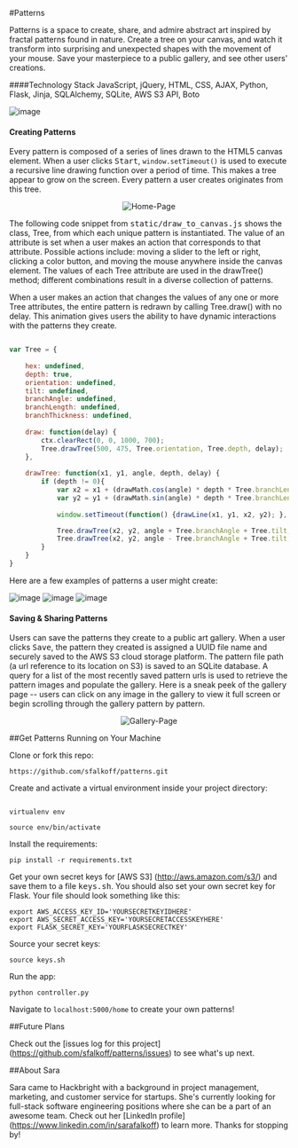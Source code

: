 #Patterns

Patterns is a space to create, share, and admire abstract art inspired by fractal patterns found in nature. Create a tree on your canvas, and watch it transform into surprising and unexpected shapes with the movement of your mouse. Save your masterpiece to a public gallery, and see other users' creations.


####Technology Stack
JavaScript, jQuery, HTML, CSS, AJAX, Python, Flask, Jinja, SQLAlchemy, SQLite, AWS S3 API, Boto

![image](/static/images/home.png) 


#### Creating Patterns

Every pattern is composed of a series of lines drawn to the HTML5 canvas element. When a user clicks <kbd>Start</kbd>,
`window.setTimeout()` is used to execute a recursive line drawing function over a period of time. This makes a tree appear to grow on the screen. Every pattern a user creates originates from this tree.

<p align="center">
  <img align="center" src="/static/images/create-pattern.gif" alt="Home-Page">
</p>


The following code snippet from <kbd>static/draw_to_canvas.js</kbd> shows the class, Tree, from which each unique pattern is instantiated. The value of an attribute is set when a user makes an action that corresponds to that attribute. Possible actions include: moving a slider to the left or right, clicking a color button, and moving the mouse anywhere inside the canvas element. The values of each Tree attribute are used in the drawTree() method; different combinations result in a diverse collection of patterns.


When a user makes an action that changes the values of any one or more Tree attributes, the entire pattern is redrawn by calling Tree.draw() with no delay. This animation gives users the ability to have dynamic interactions with the patterns they create.


```javascript

var Tree = {
	
	hex: undefined,
	depth: true,
	orientation: undefined,
	tilt: undefined,
	branchAngle: undefined,
	branchLength: undefined,
	branchThickness: undefined,
	
	draw: function(delay) {
		ctx.clearRect(0, 0, 1000, 700); 
		Tree.drawTree(500, 475, Tree.orientation, Tree.depth, delay); 
	},
	
	drawTree: function(x1, y1, angle, depth, delay) {
		if (depth != 0){
			var x2 = x1 + (drawMath.cos(angle) * depth * Tree.branchLength);
			var y2 = y1 + (drawMath.sin(angle) * depth * Tree.branchLength);
			
			window.setTimeout(function() {drawLine(x1, y1, x2, y2); }, 100 * delay);

			Tree.drawTree(x2, y2, angle + Tree.branchAngle + Tree.tilt, depth - 1, delay * 1.2);
			Tree.drawTree(x2, y2, angle - Tree.branchAngle + Tree.tilt, depth - 1, delay * 1.2);
		}
	}			
}

```
Here are a few examples of patterns a user might create:

![image](/static/images/blue.png) 
![image](/static/images/yellow.png) 
![image](/static/images/purple.png) 

#### Saving & Sharing Patterns

Users can save the patterns they create to a public art gallery. When a user clicks <kbd>Save</kbd>, the pattern they created is assigned a UUID file name and securely saved to the AWS S3 cloud storage platform. The pattern file path (a url reference to its location on S3) is saved to an SQLite database. A query for a list of the most recently saved pattern urls is used to retrieve the pattern images and populate the gallery. Here is a sneak peek of the gallery page -- users can click on any image in the gallery to view it full screen or begin scrolling through the gallery pattern by pattern.

<p align="center">
  <img align="center" src="/static/images/gallery.gif" alt="Gallery-Page">
</p>



##Get Patterns Running on Your Machine

Clone or fork this repo: 

```
https://github.com/sfalkoff/patterns.git

```

Create and activate a virtual environment inside your project directory: 

```

virtualenv env

source env/bin/activate

```

Install the requirements:

```
pip install -r requirements.txt

```

Get your own secret keys for [AWS S3] (http://aws.amazon.com/s3/) and save them to a file <kbd>keys.sh</kbd>. You should also set your own secret key for Flask. Your file should look something like this:

```
export AWS_ACCESS_KEY_ID='YOURSECRETKEYIDHERE'
export AWS_SECRET_ACCESS_KEY='YOURSECRETACCESSKEYHERE'
export FLASK_SECRET_KEY='YOURFLASKSECRECTKEY'

```
	
Source your secret keys:

```
source keys.sh

```

Run the app:

```
python controller.py

```
Navigate to `localhost:5000/home` to create your own patterns!

##Future Plans

Check out the [issues log for this project] (https://github.com/sfalkoff/patterns/issues) to see what's up next.

##About Sara

Sara came to Hackbright with a background in project management, marketing, and customer service for startups. She's currently looking for full-stack software engineering positions where she can be a part of an awesome team. Check out her [LinkedIn profile] (https://www.linkedin.com/in/sarafalkoff) to learn more. Thanks for stopping by!




